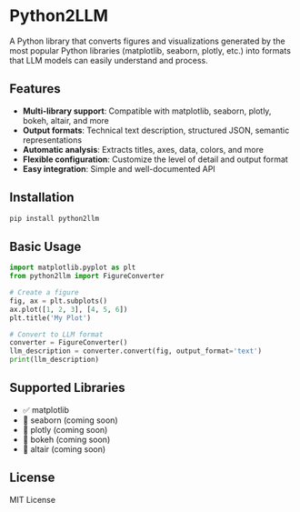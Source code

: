  # Python2LLM

A Python library that converts figures and visualizations generated by the most popular Python libraries (matplotlib, seaborn, plotly, etc.) into formats that LLM models can easily understand and process.

## Features

- **Multi-library support**: Compatible with matplotlib, seaborn, plotly, bokeh, altair, and more
- **Output formats**: Technical text description, structured JSON, semantic representations
- **Automatic analysis**: Extracts titles, axes, data, colors, and more
- **Flexible configuration**: Customize the level of detail and output format
- **Easy integration**: Simple and well-documented API

## Installation

```bash
pip install python2llm
```

## Basic Usage

```python
import matplotlib.pyplot as plt
from python2llm import FigureConverter

# Create a figure
fig, ax = plt.subplots()
ax.plot([1, 2, 3], [4, 5, 6])
plt.title('My Plot')

# Convert to LLM format
converter = FigureConverter()
llm_description = converter.convert(fig, output_format='text')
print(llm_description)
```

## Supported Libraries

- ✅ matplotlib
- 🔄 seaborn (coming soon)
- 🔄 plotly (coming soon)
- 🔄 bokeh (coming soon)
- 🔄 altair (coming soon)

## License

MIT License